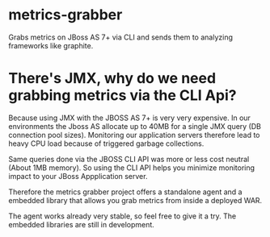 metrics-grabber
===============

Grabs metrics on JBoss AS 7+ via CLI and sends them to analyzing frameworks like graphite.

There's JMX, why do we need grabbing metrics via the CLI Api?
=============================================================

Because using JMX with the JBOSS AS 7+ is very very expensive. In our environments the Jboss AS allocate up to 40MB for a single JMX query (DB connection pool sizes).
Monitoring our application servers therefore lead to heavy CPU load because of triggered garbage collections.

Same queries done via the JBOSS CLI API was more or less cost neutral (About 1MB memory).
So using the CLI API helps you minimize monitoring impact to your JBoss Appplication server.

Therefore the metrics grabber project offers a standalone agent and a embedded library that allows you grab metrics from inside a deployed WAR.

The agent works already very stable, so feel free to give it a try. 
The embedded libraries are still in development.
